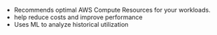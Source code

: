 - Recommends optimal AWS Compute Resources for your workloads.
- help reduce costs and improve performance
- Uses ML to analyze historical utilization